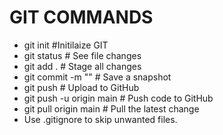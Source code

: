 # GIT COMMANDS

* git init         #Initilaize GIT
* git status       # See file changes
* git add .        # Stage all changes
* git commit -m "" # Save a snapshot
* git push         # Upload to GitHub
* git push -u origin main    # Push code to GitHub
* git pull origin main       # Pull the latest change
* Use .gitignore to skip unwanted files.
